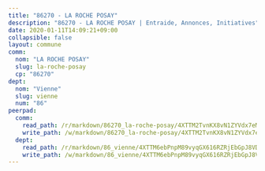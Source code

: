 ```yaml
---
title: "86270 - LA ROCHE POSAY"
description: "86270 - LA ROCHE POSAY | Entraide, Annonces, Initiatives"
date: 2020-01-11T14:09:21+09:00
collapsible: false
layout: commune
comm:
  nom: "LA ROCHE POSAY"
  slug: la-roche-posay
  cp: "86270"
dept:
  nom: "Vienne"
  slug: vienne
  num: "86"
peerpad:
  comm:
    read_path: /r/markdown/86270_la-roche-posay/4XTTM2TvnKX8vN1ZYVdx7eM157YMdJ1AbzVoVfWQBKzUed46h
    write_path: /w/markdown/86270_la-roche-posay/4XTTM2TvnKX8vN1ZYVdx7eM157YMdJ1AbzVoVfWQBKzUed46h-K3TgV4YgbWrTmm3BctbtrE2vDocxPC4PKuSKBrRQBiQX8dfzWn6EVC7AGQbzaiFuNWm6SATfgjwS77mxqdvEm4feVBjsfaci56ojwneG9gWk58K91PEKMqF8EYTiHReNS4xNRQyj
  dept:
    read_path: /r/markdown/86_vienne/4XTTM6ebPnpM89vyqGX616RZRjEbGpJ8VDNVdSCrMHCb86ALN
    write_path: /w/markdown/86_vienne/4XTTM6ebPnpM89vyqGX616RZRjEbGpJ8VDNVdSCrMHCb86ALN-K3TgUEmU2PzobkNvYrNtR4DXtgm1qYeknzdEZmszmUFpRSMDjV62q8xZv1nUQEJqGnnT9H399N9TnzZMyT3rgAM3pHPbqGxVD33vWNzCSkbf2kxHwBfenpixiJuwbWaCBERwmNeA
---
```


